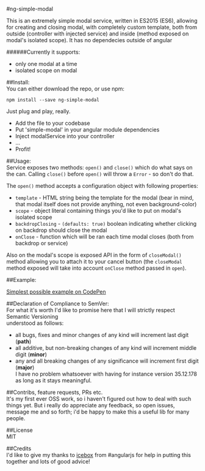 #ng-simple-modal

This is an extremely simple modal service, written in ES2015 (ES6), allowing for creating and closing modal,
with completely custom template, both from outside (controller with injected service) and inside (method exposed on modal's isolated scope).
It has no dependecies outside of angular

######Currently it supports:  
- only one modal at a time
- isolated scope on modal

##Install:  
You can either download the repo, or use npm:  

`npm install --save ng-simple-modal`

Just plug and play, really.
- Add the file to your codebase
- Put 'simple-modal' in your angular module dependencies
- Inject modalService into your controller
- ...
- Profit!

##Usage:  
Service exposes two methods: `open()` and `close()` which do what says on the can.
Calling `close()` before `open()` will throw a `Error` - so don't do that.

The `open()` method accepts a configuration object with following properties:
- `template` - HTML string being the template for the modal (bear in mind, that modal itself does not provide anything, not even background-color)
- `scope` - object literal containing things you'd like to put on modal's isolated scope
- `backdropClosing` - `(defaults: true)` boolean indicating whether clicking on backdrop should close the modal
- `onClose` - function which will be ran each time modal closes (both from backdrop or service)

Also on the modal's scope is exposed API in the form of `closeModal()` method allowing you to attach it to
your cancel button (the `closeModal` method exposed will take into account `onClose` method passed in `open`).

##Example:  

[Simplest possible example on CodePen](https://codepen.io/4rlekin/pen/gLvdwz)

##Declaration of Compliance to SemVer:  
For what it's worth I'd like to promise here that I will strictly respect Semantic Versioning  
understood as follows:  
- all bugs, fixes and minor changes of any kind will increment last digit (**path**)
- all additive, but non-breaking changes of any kind will increment middle digit (**minor**)
- any and all breaking changes of any significance will increment first digit (**major**)  
I have no problem whatsoever with having for instance version 35.12.178 as long as it stays meaningful.

##Contribs, feature requests, PRs etc.  
It's my first ever OSS work, so i haven't figured out how to deal with such things yet.
But i really do appreciate any feedback, so open issues, message me and so forth; i'd be happy to make this a useful lib for many people.

##License  
MIT

##Credits  
I'd like to give my thanks to [icebox](https://github.com/albertosantini) from #angularjs
for help in putting this together and lots of good advice!

